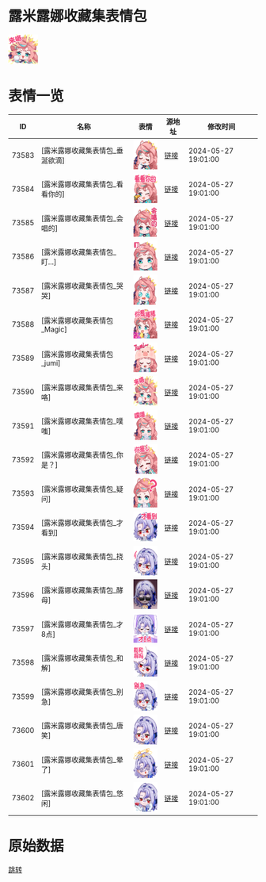 # 露米露娜收藏集表情包

<img src="./cover.png" height="60" alt="cover" />

# 表情一览

|ID|名称|表情|源地址|修改时间|
|----|----|----|----|----|
|73583|[露米露娜收藏集表情包_垂涎欲滴]|<img src="./pic/073583_%5B露米露娜收藏集表情包_垂涎欲滴%5D.png" height="60" alt="垂涎欲滴"/>|[链接](https://i0.hdslb.com/bfs/garb/fe8d3fbba4eaa6d0aac0921588ae84db9d18b0d4.png)|2024-05-27 19:01:00|
|73584|[露米露娜收藏集表情包_看看你的]|<img src="./pic/073584_%5B露米露娜收藏集表情包_看看你的%5D.png" height="60" alt="看看你的"/>|[链接](https://i0.hdslb.com/bfs/garb/5e8493e76c9e04c43d2436997c98a7bb5ad915f0.png)|2024-05-27 19:01:00|
|73585|[露米露娜收藏集表情包_会唱的]|<img src="./pic/073585_%5B露米露娜收藏集表情包_会唱的%5D.png" height="60" alt="会唱的"/>|[链接](https://i0.hdslb.com/bfs/garb/392cb80ca58cbca945bcccab23896af4e523a7f8.png)|2024-05-27 19:01:00|
|73586|[露米露娜收藏集表情包_盯...]|<img src="./pic/073586_%5B露米露娜收藏集表情包_盯...%5D.png" height="60" alt="盯..."/>|[链接](https://i0.hdslb.com/bfs/garb/23e1cd0b6b49cde6fc72a01cd082b97cd26e5ac8.png)|2024-05-27 19:01:00|
|73587|[露米露娜收藏集表情包_哭哭]|<img src="./pic/073587_%5B露米露娜收藏集表情包_哭哭%5D.png" height="60" alt="哭哭"/>|[链接](https://i0.hdslb.com/bfs/garb/69e7dc3b697978a155ca5db38f265932225e6225.png)|2024-05-27 19:01:00|
|73588|[露米露娜收藏集表情包_Magic]|<img src="./pic/073588_%5B露米露娜收藏集表情包_Magic%5D.png" height="60" alt="Magic"/>|[链接](https://i0.hdslb.com/bfs/garb/254569f7751ba264bb1de0145dceaaa2b93f743f.png)|2024-05-27 19:01:00|
|73589|[露米露娜收藏集表情包_jumi]|<img src="./pic/073589_%5B露米露娜收藏集表情包_jumi%5D.png" height="60" alt="jumi"/>|[链接](https://i0.hdslb.com/bfs/garb/3381e8024f4f959081f59448bfdd19c5a9b4fa5c.png)|2024-05-27 19:01:00|
|73590|[露米露娜收藏集表情包_来咯]|<img src="./pic/073590_%5B露米露娜收藏集表情包_来咯%5D.png" height="60" alt="来咯"/>|[链接](https://i0.hdslb.com/bfs/garb/895b9f44073a1675fc6c2a3c4c1a67ede22887ad.png)|2024-05-27 19:01:00|
|73591|[露米露娜收藏集表情包_噗嗤]|<img src="./pic/073591_%5B露米露娜收藏集表情包_噗嗤%5D.png" height="60" alt="噗嗤"/>|[链接](https://i0.hdslb.com/bfs/garb/287bad940b67c6ba5adc3d59bbdf5dac2c6f7f61.png)|2024-05-27 19:01:00|
|73592|[露米露娜收藏集表情包_你是？]|<img src="./pic/073592_%5B露米露娜收藏集表情包_你是？%5D.png" height="60" alt="你是？"/>|[链接](https://i0.hdslb.com/bfs/garb/55582314e2b146696e7a6cc917aa3a99e110cd22.png)|2024-05-27 19:01:00|
|73593|[露米露娜收藏集表情包_疑问]|<img src="./pic/073593_%5B露米露娜收藏集表情包_疑问%5D.png" height="60" alt="疑问"/>|[链接](https://i0.hdslb.com/bfs/garb/a0628a2c7003b3bfe9fa9e0e70907177ee305529.png)|2024-05-27 19:01:00|
|73594|[露米露娜收藏集表情包_才看到]|<img src="./pic/073594_%5B露米露娜收藏集表情包_才看到%5D.png" height="60" alt="才看到"/>|[链接](https://i0.hdslb.com/bfs/garb/02b93f24344e91e8bd0aa012345ab730e2c78afd.png)|2024-05-27 19:01:00|
|73595|[露米露娜收藏集表情包_挠头]|<img src="./pic/073595_%5B露米露娜收藏集表情包_挠头%5D.png" height="60" alt="挠头"/>|[链接](https://i0.hdslb.com/bfs/garb/e78ee7a3420a4f1154fc192cbb063bb2729457ac.png)|2024-05-27 19:01:00|
|73596|[露米露娜收藏集表情包_酵母]|<img src="./pic/073596_%5B露米露娜收藏集表情包_酵母%5D.png" height="60" alt="酵母"/>|[链接](https://i0.hdslb.com/bfs/garb/4113b650afda5ac1ca4e72b4a1f7fd239300bcc1.png)|2024-05-27 19:01:00|
|73597|[露米露娜收藏集表情包_才8点]|<img src="./pic/073597_%5B露米露娜收藏集表情包_才8点%5D.png" height="60" alt="才8点"/>|[链接](https://i0.hdslb.com/bfs/garb/61d9c701ea48fe6cd8e331db03b53deaf5431376.png)|2024-05-27 19:01:00|
|73598|[露米露娜收藏集表情包_和解]|<img src="./pic/073598_%5B露米露娜收藏集表情包_和解%5D.png" height="60" alt="和解"/>|[链接](https://i0.hdslb.com/bfs/garb/0106890b9e1b560a29d36ec3709db7588ec48573.png)|2024-05-27 19:01:00|
|73599|[露米露娜收藏集表情包_别急]|<img src="./pic/073599_%5B露米露娜收藏集表情包_别急%5D.png" height="60" alt="别急"/>|[链接](https://i0.hdslb.com/bfs/garb/b1b40157ee462755002273d6f13783d488fce60b.png)|2024-05-27 19:01:00|
|73600|[露米露娜收藏集表情包_唐笑]|<img src="./pic/073600_%5B露米露娜收藏集表情包_唐笑%5D.png" height="60" alt="唐笑"/>|[链接](https://i0.hdslb.com/bfs/garb/5b95504b45a2db06a58091646ba64f658c8a9bf4.png)|2024-05-27 19:01:00|
|73601|[露米露娜收藏集表情包_晕了]|<img src="./pic/073601_%5B露米露娜收藏集表情包_晕了%5D.png" height="60" alt="晕了"/>|[链接](https://i0.hdslb.com/bfs/garb/257b78282ca644c996f2f5da4276e59df96a5365.png)|2024-05-27 19:01:00|
|73602|[露米露娜收藏集表情包_悠闲]|<img src="./pic/073602_%5B露米露娜收藏集表情包_悠闲%5D.png" height="60" alt="悠闲"/>|[链接](https://i0.hdslb.com/bfs/garb/872681df1bf71d7c6550d97a9792ab0e442c1cde.png)|2024-05-27 19:01:00|

# 原始数据

[跳转](./raw.json)

